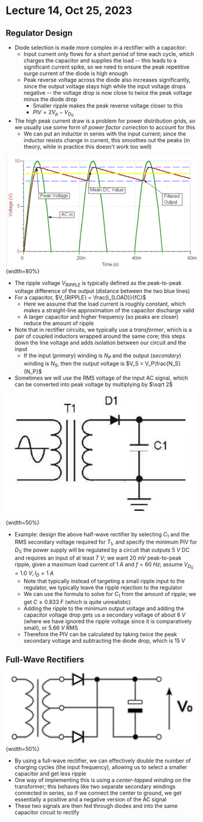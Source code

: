 # Lecture 14, Oct 25, 2023

## Regulator Design

* Diode selection is made more complex in a rectifier with a capacitor:
	* Input current only flows for a short period of time each cycle, which charges the capacitor and supplies the load -- this leads to a significant current spike, so we need to ensure the peak repetitive surge current of the diode is high enough
	* Peak reverse voltage across the diode also increases significantly, since the output voltage stays high while the input voltage drops negative -- the voltage drop is now close to twice the peak voltage minus the diode drop
		* Smaller ripple makes the peak reverse voltage closer to this
		* $PIV = 2V_p - V_{D_0}$
* The high peak current draw is a problem for power distribution grids, so we usually use some form of *power factor correction* to account for this
	* We can put an inductor in series with the input current; since the inductor resists change in current, this smoothes out the peaks (in theory, while in practice this doesn't work too well)

![Plot of the output from a rectifier.](imgs/lec14_1.png){width=80%}

* The ripple voltage $V_{RIPPLE}$ is typically defined as the peak-to-peak voltage difference of the output (distance between the two blue lines)
* For a capacitor, $V_{RIPPLE} = \frac{I_{LOAD}}{fC}$
	* Here we assume that the load current is roughly constant, which makes a straight-line approximation of the capacitor discharge valid
	* A larger capacitor and higher frequency (so peaks are closer) reduce the amount of ripple
* Note that in rectifier circuits, we typically use a *transformer*, which is a pair of coupled inductors wrapped around the same core; this steps down the line voltage and adds isolation between our circuit and the input
	* If the input (*primary*) winding is $N_P$ and the output (*secondary*) winding is $N_S$, then the output voltage is $V_S = V_P\frac{N_S}{N_P}$
* Sometimes we will use the RMS voltage of the input AC signal, which can be converted into peak voltage by multiplying by $\sqrt 2$

![Example problem.](imgs/lec14_2.png){width=50%}

* Example: design the above half-wave rectifier by selecting $C_1$ and the RMS secondary voltage required for $T_1$, and specify the minimum PIV for $D_1$; the power supply will be regulated by a circuit that outputs $\SI{5}{V}$ DC and requires an input of at least $\SI{7}{V}$; we want $\SI{20}{mV}$ peak-to-peak ripple, given a maximum load current of $\SI{1}{A}$ and $f = \SI{60}{Hz}$; assume $V_{D_0} = \SI{1.0}{V}, I_{D} = \SI{1}{A}$
	* Note that typically instead of targeting a small ripple input to the regulator, we typically leave the ripple rejection to the regulator
	* We can use the formula to solve for $C_1$ from the amount of ripple; we get $C \geq \SI{0.833}{F}$ (which is quite unrealistic)
	* Adding the ripple to the minimum output voltage and adding the capacitor voltage drop gets us a secondary voltage of about $\SI{8}{V}$ (where we have ignored the ripple voltage since it is comparatively small), or $\SI{5.66}{V}$ RMS
	* Therefore the PIV can be calculated by taking twice the peak secondary voltage and subtracting the diode drop, which is $\SI{15}{V}$

## Full-Wave Rectifiers

![Full-wave rectifier circuit.](imgs/lec14_3.png){width=50%}

* By using a full-wave rectifier, we can effectively double the number of charging cycles (the input frequency), allowing us to select a smaller capacitor and get less ripple
* One way of implementing this is using a *center-tapped winding* on the transformer; this behaves like two separate secondary windings connected in series, so if we connect the center to ground, we get essentially a positive and a negative version of the AC signal
* These two signals are then fed through diodes and into the same capacitor circuit to rectify


